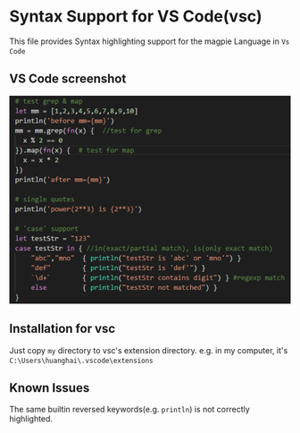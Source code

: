 # Syntax Support for VS Code(vsc)

This file provides Syntax highlighting support for the magpie Language in `Vs Code`

## VS Code screenshot

![VS Code screenshot](screenshot.png)


## Installation for vsc

Just copy `my` directory to vsc's extension directory.
e.g. in my computer, it's `C:\Users\huanghai\.vscode\extensions`

## Known Issues

The same builtin reversed keywords(e.g. `println`) is not correctly
highlighted.
